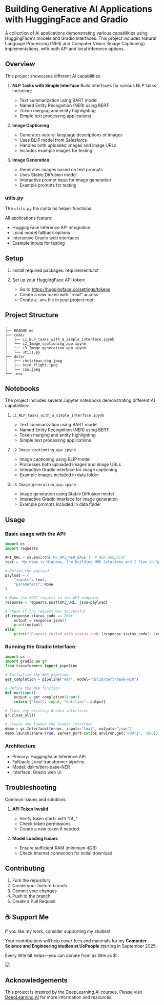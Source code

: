 # Building Generative AI Applications with HuggingFace and Gradio

A collection of AI applications demonstrating various capabilities using HuggingFace's models and Gradio interfaces. This project includes Natural Language Processing (NER) and Computer Vision (Image Captioning) implementations, with both API and local inference options.

## Overview

This project showcases different AI capabilities:

1. **NLP Tasks with Simple Interface**
   Build interfaces for various NLP tasks including:
   - Text summarization using BART model
   - Named Entity Recognition (NER) using BERT
   - Token merging and entity highlighting
   - Simple text processing applications

2. **Image Captioning**
   - Generates natural language descriptions of images
   - Uses BLIP model from Salesforce
   - Handles both uploaded images and image URLs
   - Includes example images for testing

3. **Image Generation**
   - Generates images based on text prompts
   - Uses Stable Diffusion model
   - Interactive prompt input for image generation
   - Example prompts for testing

### utils.py
The `utils.py` file contains helper functions

All applications feature:
- HuggingFace Inference API integration
- Local model fallback options
- Interactive Gradio web interfaces
- Example inputs for testing

## Setup

1. Install required packages: requirements.txt

2. Set up your HuggingFace API token:
   - Go to https://huggingface.co/settings/tokens
   - Create a new token with "read" access
   - Create a `.env` file in your project root:

## Project Structure

```
.
├── README.md
├── code/
│   ├── L1_NLP_tasks_with_a_simple_interface.ipynb
│   └── L2_Image_captioning_app.ipynb
│   └── L3_Image_generation_app.ipynb
│   └── utils.py
├── data/
│   ├── christmas_dog.jpeg
│   ├── bird_flight.jpeg
│   └── cow.jpeg
└── .env
```

## Notebooks

The project includes several Jupyter notebooks demonstrating different AI capabilities:

1. `L1_NLP_tasks_with_a_simple_interface.ipynb`
   - Text summarization using BART model
   - Named Entity Recognition (NER) using BERT
   - Token merging and entity highlighting
   - Simple text processing applications

2. `L2_Image_captioning_app.ipynb`
   - Image captioning using BLIP model
   - Processes both uploaded images and image URLs
   - Interactive Gradio interface for image captioning
   - Example images included in data folder

3. `L3_Image_generation_app.ipynb`
   - Image generation using Stable Diffusion model
   - Interactive Gradio interface for image generation
   - Example prompts included in data folder

## Usage

### Basic usage with the API:

```python
import os
import requests

API_URL = os.environ['HF_API_NER_BASE']  # NER endpoint
text = "My name is Miqueas, I'm building MMD Solutions and I live in Spain"

# Define the payload
payload = {
    "inputs": text,
    "parameters": None
}

# Make the POST request to the API endpoint
response = requests.post(API_URL, json=payload)

# Check if the request was successful
if response.status_code == 200:
    output = response.json()
    print(output)
else:
    print(f"Request failed with status code {response.status_code}: {response.text}")
```

### Running the Gradio Interface:
```python
import os
import gradio as gr
from transformers import pipeline

# Initialize the NER pipeline
get_completion = pipeline("ner", model="dslim/bert-base-NER")

# Define the NER function
def ner(input):
    output = get_completion(input)
    return {"text": input, "entities": output}

# Close any existing Gradio interfaces
gr.close_all()

# Create and launch the Gradio interface
demo = gr.Interface(fn=ner, inputs="text", outputs="json")
demo.launch(share=True, server_port=int(os.environ.get('PORT1', 7860)))
```

### Architecture
- Primary: HuggingFace Inference API
- Fallback: Local transformer pipeline
- Model: dslim/bert-base-NER
- Interface: Gradio web UI

## Troubleshooting

Common issues and solutions:

1. **API Token Invalid**
   - Verify token starts with "hf_"
   - Check token permissions
   - Create a new token if needed

2. **Model Loading Issues**
   - Ensure sufficient RAM (minimum 4GB)
   - Check internet connection for initial download

## Contributing

1. Fork the repository
2. Create your feature branch
3. Commit your changes
4. Push to the branch
5. Create a Pull Request

## ☕ Support Me

If you like my work, consider supporting my studies!

Your contributions will help cover fees and materials for my **Computer Science and Engineering studies at UoPeople** starting in September 2025.

Every little bit helps—you can donate from as little as $1.

<a href="https://ko-fi.com/miqueasmd"><img src="https://ko-fi.com/img/githubbutton_sm.svg" /></a>

## Acknowledgements

This project is inspired by the DeepLearning.AI courses. Please visit [DeepLearning.AI](https://www.deeplearning.ai/) for more information and resources.